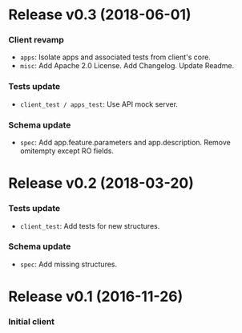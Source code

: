 # Release v0.3 (2018-06-01)

### Client revamp

* `apps`: Isolate apps and associated tests from client's core.
* `misc`: Add Apache 2.0 License. Add Changelog. Update Readme.

### Tests update

* `client_test / apps_test`: Use API mock server.

### Schema update

* `spec`: Add app.feature.parameters and app.description. Remove omitempty except RO fields.

# Release v0.2 (2018-03-20)

### Tests update

* `client_test`: Add tests for new structures.

### Schema update

* `spec`: Add missing structures.

# Release v0.1 (2016-11-26)

### Initial client
